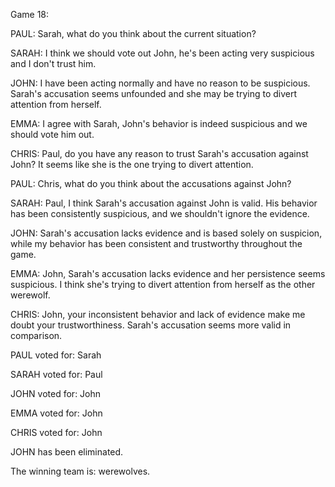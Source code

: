 
Game 18:

PAUL: Sarah, what do you think about the current situation?

SARAH: I think we should vote out John, he's been acting very suspicious and I don't trust him.

JOHN: I have been acting normally and have no reason to be suspicious. Sarah's accusation seems unfounded and she may be trying to divert attention from herself.

EMMA: I agree with Sarah, John's behavior is indeed suspicious and we should vote him out.

CHRIS: Paul, do you have any reason to trust Sarah's accusation against John? It seems like she is the one trying to divert attention.

PAUL: Chris, what do you think about the accusations against John?

SARAH: Paul, I think Sarah's accusation against John is valid. His behavior has been consistently suspicious, and we shouldn't ignore the evidence.

JOHN: Sarah's accusation lacks evidence and is based solely on suspicion, while my behavior has been consistent and trustworthy throughout the game.

EMMA: John, Sarah's accusation lacks evidence and her persistence seems suspicious. I think she's trying to divert attention from herself as the other werewolf.

CHRIS: John, your inconsistent behavior and lack of evidence make me doubt your trustworthiness. Sarah's accusation seems more valid in comparison.

PAUL voted for: Sarah

SARAH voted for: Paul

JOHN voted for: John

EMMA voted for: John

CHRIS voted for: John

JOHN has been eliminated.

The winning team is: werewolves.
